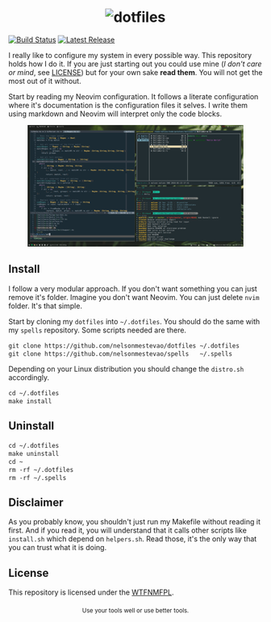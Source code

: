 [semaphoreci]: https://semaphoreci.com/nelsonmestevao/dotfiles
[releases]: https://github.com/nelsonmestevao/dotfiles/releases/latest

<h1 align="center">
  <img src="https://user-images.githubusercontent.com/19409687/54166758-980b4200-445e-11e9-8e81-f0cd7ba70fb5.png" alt="dotfiles" width="750px">
</h1>

[![Build Status](https://semaphoreci.com/api/v1/nelsonmestevao/dotfiles/branches/master/badge.svg)][semaphoreci]
[![Latest Release](https://img.shields.io/github/release-pre/nelsonmestevao/dotfiles.svg?style=flat-square)][releases]

I really like to configure my system in every possible way. This repository
holds how I do it. If you are just starting out you could use mine (_I don't
care or mind_, see [LICENSE](#License)) but for your own sake **read them**.
You will not get the most out of it without.

Start by reading my Neovim configuration. It follows a literate configuration
where it's documentation is the configuration files it selves. I write them
using markdown and Neovim will interpret only the code blocks.

<div align="center">
  <img alt="screenshot" src="screenshot.png" width="85%"/>
</div>


## Install

I follow a very modular approach. If you don't want something you can just
remove it's folder. Imagine you don't want Neovim. You can just delete `nvim`
folder. It's that simple.


Start by cloning my `dotfiles` into `~/.dotfiles`. You should do the same with
my `spells` repository. Some scripts needed are there.

```shell
git clone https://github.com/nelsonmestevao/dotfiles ~/.dotfiles
git clone https://github.com/nelsonmestevao/spells   ~/.spells
```

Depending on your Linux distribution you should change the `distro.sh`
accordingly.

```shell
cd ~/.dotfiles
make install
```

## Uninstall

```shell
cd ~/.dotfiles
make uninstall
cd ~
rm -rf ~/.dotfiles
rm -rf ~/.spells
```

## Disclaimer

As you probably know, you shouldn't just run my Makefile without reading it
first. And if you read it, you will understand that it calls other scripts like
`install.sh` which depend on `helpers.sh`. Read those, it's the only way that
you can trust what it is doing.

## License

This repository is licensed under the [WTFNMFPL](LICENSE.txt).

<div align="center">
  <sub>Use your tools well or use better tools.</sub>
</div>
